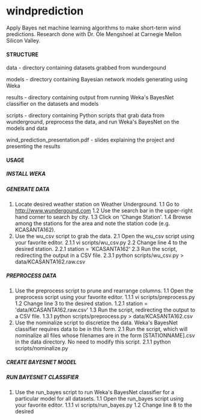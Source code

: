 windprediction
==============

Apply Bayes net machine learning algorithms to make short-term wind predictions. Research done with Dr. Ole Mengshoel at Carnegie Mellon Silicon Valley.

#### STRUCTURE
data - directory containing datasets grabbed from wundergound

models - directory containing Bayesian network models generating using Weka

results - directory containing output from running Weka's BayesNet classifier on the datasets and models

scripts - directory containing Python scripts that grab data from wunderground, preprocess the data, and run Weka's BayesNet on the models and data

wind_prediction_presentation.pdf - slides explaining the project and presenting the results

#### USAGE
##### INSTALL WEKA


##### GENERATE DATA
1. Locate desired weather station on Weather Underground.
  1.1 Go to http://www.wundergound.com
  1.2 Use the search bar in the upper-right hand corner to search by city.
  1.3 Click on 'Change Station'.
  1.4 Browse among the stations for the area and note the station code (e.g. KCASANTA162).
2. Use the wu_csv script to grab the data.
  2.1 Open the wu_csv script using your favorite editor.
    2.1.1 vi scripts/wu_csv.py
  2.2 Change line 4 to the desired station.
    2.2.1 station = 'KCASANTA162'
  2.3 Run the script, redirecting the output in a CSV file.
    2.3.1 python scripts/wu_csv.py > data/KCASANTA162.raw.csv

##### PREPROCESS DATA
1. Use the preprocess script to prune and rearrange columns.
  1.1 Open the preprocess script using your favorite editor.
    1.1.1 vi scripts/preprocess.py
  1.2 Change line 3 to the desired station.
    1.2.1 station = 'data/KCASANTA162.raw.csv'
  1.3 Run the script, redirecting the output to a CSV file.
    1.3.1 python scripts/preprocess.py > data/KCASANTA162.csv
2. Use the nominalize script to discretize the data. Weka's BayesNet classifier requires data to be in this form.
  2.1 Run the script, which will nominalize all files whose filenames are in the form [STATIONNAME].csv in the data directory. No need to modify this script.
    2.1.1 python scripts/nominalize.py

##### CREATE BAYESNET MODEL


##### RUN BAYESNET CLASSIFIER
1. Use the run_bayes script to run Weka's BayesNet classifier for a particular model for all datasets.
  1.1 Open the run_bayes script using your favorite editor.
    1.1.1 vi scripts/run_bayes.py
  1.2 Change line 8 to the desired 
